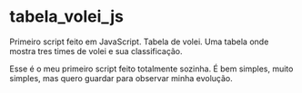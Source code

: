 # tabela_volei_js
Primeiro script feito em JavaScript.
Tabela de volei.
Uma tabela onde mostra tres times de volei e sua classificação.

Esse é o meu primeiro script feito totalmente sozinha. É bem simples, muito simples, mas quero guardar para observar minha evolução.
